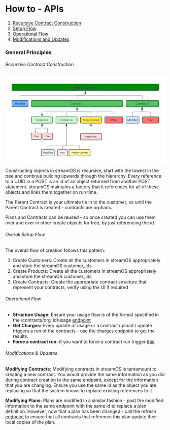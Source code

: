 # How to - APIs
1. [Recursive Contract Construction](#recursive-contract-construction)
2. [Setup Flow](#overall-setup-flow)
3. [Operational Flow](#operational-flow)
4. [Modifications and Updates](#modifications--updates)

### General Principles

###### Recursive Contract Construction 

![Contract-Hierarchy](img/parent_hierarchy.png)

Constructing objects in streamOS is recursive, start with the lowest in the tree and continue building upwards through the hierarchy. Every reference to a UUID in a POST is an id of an object returned from another POST statement. 
streamOS maintains a factory that it references for all of these objects and links them together on run time. 

The Parent Contract is your ultimate tie in to the customer, so until the Parent Contract is created - contracts are orphans. 

Plans and Contracts can be reused - so once created you can use them over and over in other create objects for free, by just referencing the id.

###### Overall Setup Flow 

The overall flow of creation follows this pattern: 

1. Create Customers: Create all the customers in streamOS appropriately and store the streamOS customer_ids
2. Create Products: Create all the customers in streamOS appropriately and store the streamOS customer_ids
3. Create Contracts: Create the appropriate contract structure that represent your contracts, verify using the UI if required

###### Operational Flow

- **Structure Usage:** Ensure your usage flow is of the format specified in the /contracts/org_id/usage [endpoint](https://api.streamos.io/swagger-ui/#/Usage/post_contracts__organization_id__factory_usage) 
- **Get Charges:** Every update of usage or a contract upload / update triggers a run of the contracts - use the charges [endpoint](https://api.streamos.io/swagger-ui/#/Contracts/get_contracts__organization_id__factory_charges) to get the results.
- **Force a contract run:** if you want to force a contract run trigger [this](https://api.streamos.io/swagger-ui/#/Contracts/post_contracts__organization_id__factory_run)


###### Modifications & Updates 

**Modifying Contracts:** Modifying contracts in streamOS is tantamount to creating a new contract. You would provide the same information as you did during contract creation to the same endpoint, except for the information that you are changing. Ensure you use the same id as the object you are replacing so that the system knows to replace existing references to it. 

**Modifying Plans:** Plans are modified in a similar fashion - post the modified information to the same endpoint with the same id to replace a plan definition. However, now that a plan has been changed - call the refresh [endpoint](https://api.streamos.io/swagger-ui/#/Contracts/options_contracts__organization_id__refresh) to ensure that all contracts that reference this plan update their local copies of the plan. 





